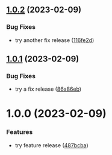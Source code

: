 ## [1.0.2](https://github.com/ludovicm67/php-playground-semantic-release/compare/v1.0.1...v1.0.2) (2023-02-09)


### Bug Fixes

* try another fix release ([116fe2d](https://github.com/ludovicm67/php-playground-semantic-release/commit/116fe2d8247d4e5ae49191cb225470da8e35ec28))

## [1.0.1](https://github.com/ludovicm67/php-playground-semantic-release/compare/v1.0.0...v1.0.1) (2023-02-09)


### Bug Fixes

* try a fix release ([86a86eb](https://github.com/ludovicm67/php-playground-semantic-release/commit/86a86eb40b67986a45f29d4e7d1004f88f5631df))

# 1.0.0 (2023-02-09)


### Features

* try feature release ([487bcba](https://github.com/ludovicm67/php-playground-semantic-release/commit/487bcba20ac0aba60cbdb76bc7c275db6fb844fc))
